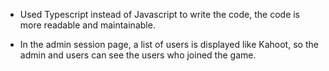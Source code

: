 - Used Typescript instead of Javascript to write the code, the code is more readable and maintainable.

- In the admin session page, a list of users is displayed like Kahoot, so the admin and users can see the users who joined the game.

